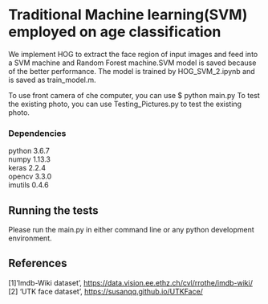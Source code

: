 
# Traditional Machine learning(SVM) employed on age classification
We implement HOG to extract the face region of input images and feed into a SVM machine and Random Forest machine.SVM model is saved because of the better performance. The model is trained by HOG_SVM_2.ipynb and is saved as train_model.m.

To use front camera of che computer, you can use $ python main.py
To test the existing photo, you can use Testing_Pictures.py to test the existing photo.

### Dependencies
python 3.6.7<br />
numpy 1.13.3<br />
keras 2.2.4<br />
opencv 3.3.0<br />
imutils 0.4.6

## Running the tests

Please run the main.py in either command line or any python development environment.


## References

[1]’Imdb-Wiki dataset’, https://data.vision.ee.ethz.ch/cvl/rrothe/imdb-wiki/<br />
[2] ‘UTK face dataset’, https://susanqq.github.io/UTKFace/<br />
